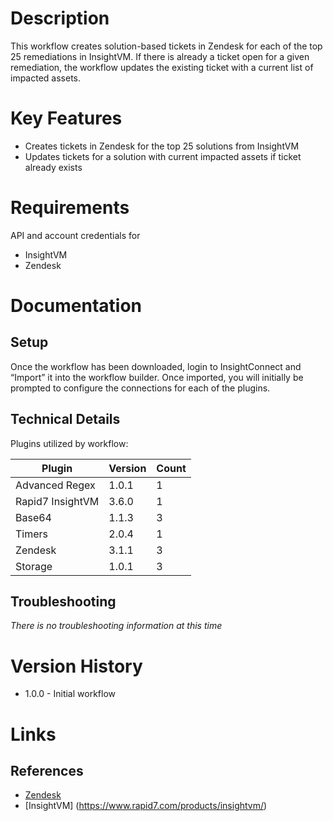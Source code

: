 # Description

This workflow creates solution-based tickets in Zendesk for each of the top 25 remediations in InsightVM.  If there is already a ticket open for a given remediation, the workflow updates the existing ticket with a current list of impacted assets.

# Key Features

* Creates tickets in Zendesk for the top 25 solutions from InsightVM
* Updates tickets for a solution with current impacted assets if ticket already exists

# Requirements

API and account credentials for

* InsightVM
* Zendesk

# Documentation

## Setup

Once the workflow has been downloaded, login to InsightConnect and “Import” it into the workflow builder. Once imported, you will initially be prompted to configure the connections for each of the plugins.


## Technical Details

Plugins utilized by workflow:

|Plugin|Version|Count|
|----|----|--------|
|Advanced Regex|1.0.1|1|
|Rapid7 InsightVM|3.6.0|1|
|Base64|1.1.3|3|
|Timers|2.0.4|1|
|Zendesk|3.1.1|3|
|Storage|1.0.1|3|

## Troubleshooting

_There is no troubleshooting information at this time_

# Version History

* 1.0.0 - Initial workflow

# Links

## References

* [Zendesk](https://www.zendesk.com)
* [InsightVM] (https://www.rapid7.com/products/insightvm/)
